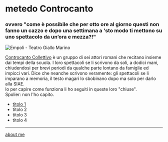 # metedo Controcanto
### ovvero "come è possibile che per otto ore al giorno questi non fanno un cazzo e dopo una settimana a 'sto modo ti mettono su uno spettacolo da un’ora e mezza?!"

![]( https://live.staticflickr.com/65535/51783179006_b48dbd8895.jpg "Empoli - Teatro Giallo Marino")  

[Controcanto Collettivo](https://www.controcantocollettivo.it) è un gruppo di sei attori romani che recitano insieme dai tempi della scuola. I loro spettacoli se li scrivono da soli, a dodici mani, chiudendosi per brevi periodi da qualche parte lontano da famiglie ed impicci vari. Dice che neanche scrivono veramente: gli spettacoli se li imparano a memoria, il testo magari lo sbobinano dopo ma solo per darlo alla SIAE.  
Io per capire come funziona li ho seguiti in queste loro "chiuse".  
Spolier: non l'ho capito.  

- [titolo 1](https://cacioman.github.io/controcanto001.html)
- titolo 2  
- titolo 3  
- titolo 4  

---  
[about me](https://about.me/cacioman)

